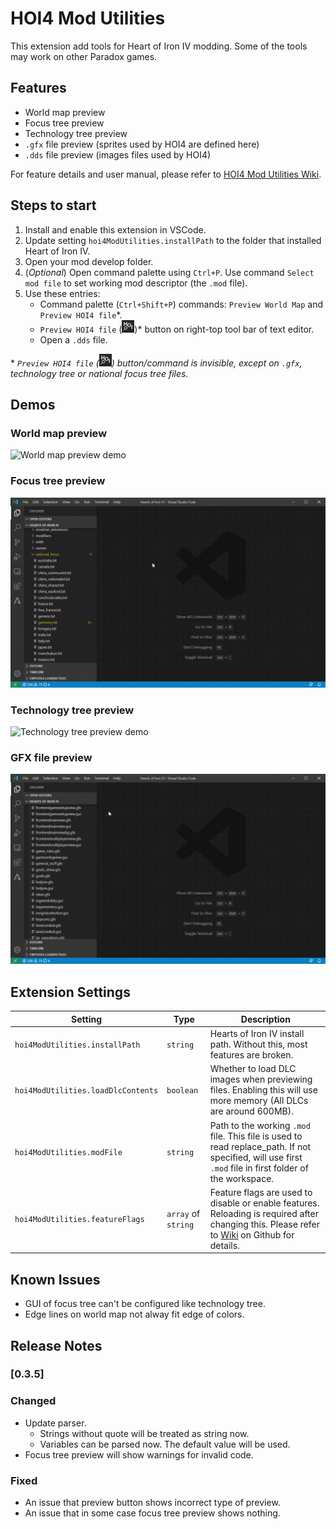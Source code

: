 # HOI4 Mod Utilities

This extension add tools for Heart of Iron IV modding. Some of the tools may work on other Paradox games.

## Features

* World map preview
* Focus tree preview
* Technology tree preview
* `.gfx` file preview (sprites used by HOI4 are defined here)
* `.dds` file preview (images files used by HOI4)

For feature details and user manual, please refer to [HOI4 Mod Utilities Wiki](https://github.com/herbix/hoi4modutilities/wiki).

## Steps to start

1. Install and enable this extension in VSCode.
2. Update setting `hoi4ModUtilities.installPath` to the folder that installed Heart of Iron IV.
3. Open your mod develop folder.
4. (*Optional*) Open command palette using `Ctrl+P`. Use command `Select mod file` to set working mod descriptor (the `.mod` file).
5. Use these entries:
    * Command palette (`Ctrl+Shift+P`) commands: `Preview World Map` and `Preview HOI4 file`*.
    * `Preview HOI4 file` (![Preview HOI4 file button](demo/preview-icon.png))* button on right-top tool bar of text editor.
    * Open a `.dds` file.

\* *`Preview HOI4 file` (![Preview HOI4 file button](demo/preview-icon.png)) button/command is invisible, except on `.gfx`, technology tree or national focus tree files.*

## Demos

### World map preview

![World map preview demo](demo/5.gif)

### Focus tree preview

![Focus tree preview demo](demo/1.gif)

### Technology tree preview

![Technology tree preview demo](demo/4.gif)

### GFX file preview

![GFX file preview demo](demo/2.gif)

## Extension Settings

|Setting|Type|Description|
|-------|----------|--------|
|`hoi4ModUtilities.installPath`|`string`|Hearts of Iron IV install path. Without this, most features are broken.|
|`hoi4ModUtilities.loadDlcContents`|`boolean`|Whether to load DLC images when previewing files. Enabling this will use more memory (All DLCs are around 600MB).|
|`hoi4ModUtilities.modFile`|`string`|Path to the working `.mod` file. This file is used to read replace_path. If not specified, will use first `.mod` file in first folder of the workspace.|
|`hoi4ModUtilities.featureFlags`|`array` of `string`|Feature flags are used to disable or enable features. Reloading is required after changing this. Please refer to [Wiki](https://github.com/herbix/hoi4modutilities/wiki/Feature-flags) on Github for details.|

## Known Issues

* GUI of focus tree can't be configured like technology tree.
* Edge lines on world map not alway fit edge of colors.

## Release Notes

### [0.3.5]

### Changed
* Update parser.
  * Strings without quote will be treated as string now.
  * Variables can be parsed now. The default value will be used.
* Focus tree preview will show warnings for invalid code.

### Fixed
* An issue that preview button shows incorrect type of preview.
* An issue that in some case focus tree preview shows nothing.
